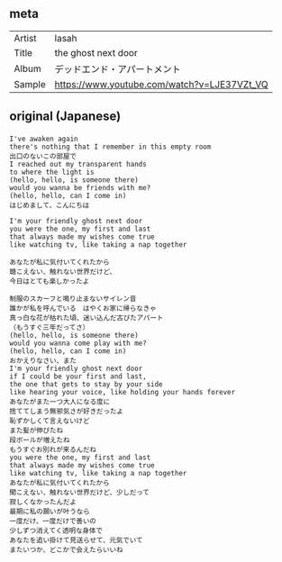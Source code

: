## meta

|        |                                             |
| ------ | ------------------------------------------- |
| Artist | lasah                                       |
| Title  | the ghost next door                         |
| Album  | デッドエンド・アパートメント                |
| Sample | https://www.youtube.com/watch?v=LJE37VZt_VQ |

## original (Japanese)

```
I've awaken again　
there's nothing that I remember in this empty room
出口のないこの部屋で
I reached out my transparent hands
to where the light is
(hello, hello, is someone there)
would you wanna be friends with me?
(hello, hello, can I come in)
はじめまして、こんにちは

I'm your friendly ghost next door
you were the one, my first and last
that always made my wishes come true
like watching tv, like taking a nap together

あなたが私に気付いてくれたから
聴こえない、触れない世界だけど、
今日はとても楽しかったよ

制服のスカーフと鳴り止まないサイレン音
誰かが私を呼んでいる　はやくお家に帰らなきゃ
真っ白な花が枯れた頃、迷い込んだ古びたアパート
（もうすぐ三年だってさ）
(hello, hello, is someone there)
would you wanna come play with me?
(hello, hello, can I come in)
おかえりなさい、また
I'm your friendly ghost next door
if I could be your first and last,
the one that gets to stay by your side
like hearing your voice, like holding your hands forever
あなたがまた一つ大人になる度に
捨ててしまう無邪気さが好きだったよ
恥ずかしくて言えないけど
また髪が伸びたね
段ボールが増えたね
もうすぐお別れが来るんだね
you were the one, my first and last
that always made my wishes come true
like watching tv, like taking a nap together
あなたが私に気付いてくれたから
聞こえない、触れない世界だけど、少しだって
寂しくなかったんだよ
最期に私の願いが叶うなら
一度だけ、一度だけで善いの
少しずつ消えてく透明な身体で
あなたを追い掛けて見送らせて、元気でいて
またいつか、どこかで会えたらいいね
```